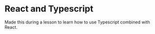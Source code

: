 # React and Typescript

Made this during a lesson to learn how to use Typescript combined with React.
